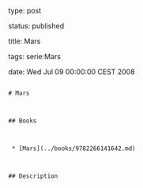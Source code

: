 type: post
status: published
title: Mars
tags: serie:Mars
date: Wed Jul 09 00:00:00 CEST 2008
~~~~~~
# Mars

## Books

 * [Mars](../books/9782266141642.md)

## Description
